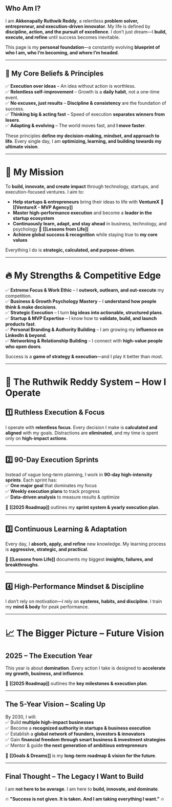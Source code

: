 ## **Who Am I?**

I am **Akkenapally Ruthwik Reddy**, a relentless **problem solver, entrepreneur, and execution-driven innovator**. My life is defined by **discipline, action, and the pursuit of excellence**. I don’t just dream—I **build, execute, and refine** until success becomes inevitable.

This page is my **personal foundation**—a constantly evolving **blueprint of who I am, who I’m becoming, and where I’m headed**.

---

## **🚀 My Core Beliefs & Principles**

✅ **Execution over ideas** – An idea without action is worthless.  
✅ **Relentless self-improvement** – Growth is a **daily habit**, not a one-time event.  
✅ **No excuses, just results** – **Discipline & consistency** are the foundation of success.  
✅ **Thinking big & acting fast** – Speed of execution **separates winners from losers**.  
✅ **Adapting & evolving** – The world moves fast, and **I move faster**.

These principles **define my decision-making, mindset, and approach to life**. Every single day, I am **optimizing, learning, and building towards my ultimate vision**.

---

# **🎯 My Mission**

To **build, innovate, and create impact** through technology, startups, and execution-focused ventures. I aim to:

- **Help startups & entrepreneurs** bring their ideas to life with **VentureX** 🔗 **[[VentureX - MVP Agency]]**
- **Master high-performance execution** and become a **leader in the startup ecosystem**
- **Continuously learn, adapt, and stay ahead** in business, technology, and psychology 🔗 **[[Lessons from Life]]**
- **Achieve global success & recognition** while staying true to **my core values**

Everything I do is **strategic, calculated, and purpose-driven**.

---

# **🔥 My Strengths & Competitive Edge**

✅ **Extreme Focus & Work Ethic** – I **outwork, outlearn, and out-execute** my competition.  
✅ **Business & Growth Psychology Mastery** – I **understand how people think & make decisions**.  
✅ **Strategic Execution** – I turn **big ideas into actionable, structured plans**.  
✅ **Startup & MVP Expertise** – I know how to **validate, build, and launch products fast**.  
✅ **Personal Branding & Authority Building** – I am growing my **influence on LinkedIn & beyond**.  
✅ **Networking & Relationship Building** – I connect with **high-value people who open doors**.

Success is a **game of strategy & execution**—and I play it better than most.

---

# **📍 The Ruthwik Reddy System – How I Operate**

## **1️⃣ Ruthless Execution & Focus**

I operate with **relentless focus**. Every decision I make is **calculated and aligned** with my goals. Distractions are **eliminated**, and my time is spent only on **high-impact actions**.

---

## **2️⃣ 90-Day Execution Sprints**

Instead of vague long-term planning, I work in **90-day high-intensity sprints**. Each sprint has:  
✅ **One major goal** that dominates my focus  
✅ **Weekly execution plans** to track progress  
✅ **Data-driven analysis** to measure results & optimize

🔗 **[[2025 Roadmap]]** outlines my **sprint system & yearly execution plan**.

---

## **3️⃣ Continuous Learning & Adaptation**

Every day, I **absorb, apply, and refine** new knowledge. My learning process is **aggressive, strategic, and practical**.

🔗 **[[Lessons from Life]]** documents my biggest **insights, failures, and breakthroughs**.

---

## **4️⃣ High-Performance Mindset & Discipline**

I don’t rely on motivation—I rely on **systems, habits, and discipline**. I train my **mind & body** for peak performance.

---

# **📈 The Bigger Picture – Future Vision**

## **2025 – The Execution Year**

This year is about **domination**. Every action I take is designed to **accelerate my growth, business, and influence**.

🔗 **[[2025 Roadmap]]** outlines the **key milestones & execution plan**.

---

## **The 5-Year Vision – Scaling Up**

By 2030, I will:  
✅ Build **multiple high-impact businesses**  
✅ Become a **recognized authority in startups & business execution**  
✅ Establish a **global network of founders, investors & innovators**  
✅ Gain **financial freedom through smart business & investment strategies**  
✅ Mentor & guide **the next generation of ambitious entrepreneurs**

🔗 **[[Goals & Dreams]]** is my **long-term roadmap & vision for the future**.

---

## **Final Thought – The Legacy I Want to Build**

I am **not here to be average**. I am here to **build, innovate, and dominate**.

🔥 **"Success is not given. It is taken. And I am taking everything I want."** 🔥